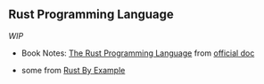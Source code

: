 
## Rust Programming Language

_WIP_

* Book Notes: [The Rust Programming Language](./rust-lang.org-book/README.md) from [official doc](https://doc.rust-lang.org/book/second-edition/)

* some from [Rust By Example](./rust-by-example/README.md)
